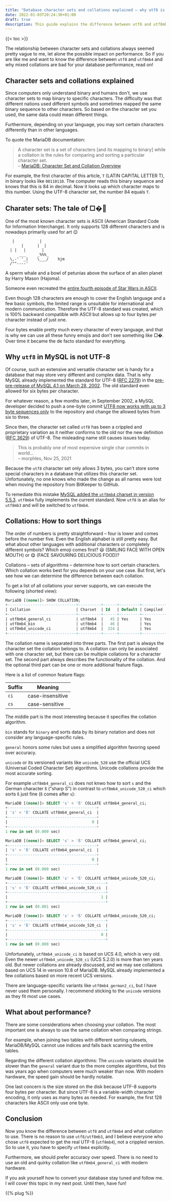 ```yaml
---
title: "Database character sets and collations explained – why utf8 is not UTF-8"
date: 2022-01-03T20:24:30+01:00
draft: true
description: This guide explains the difference between utf8 and utf8mb4 and why mixed collations are bad for performance
---
```


{{< toc >}}

The relationship between character sets and collations always seemed pretty vague to me, let alone the possible impact on performance. So if you are like me and want to know the difference between `utf8` and `utf8mb4` and why mixed collations are bad for your database performance, read on!

## Character sets and collations explained

Since computers only understand binary and humans don't, we use character sets to map binary to specific characters. The difficulty was that different nations used different symbols and sometimes mapped the same binary sequence to other characters. So based on the character set you used, the same data could mean different things.

Furthermore, depending on your language, you may sort certain characters differently than in other languages.

To quote the MariaDB documentation:

> A character set is a set of characters [and its mapping to binary] while a collation is the rules for comparing and sorting a particular character set.  
> – [MariaDB: Character Set and Collation Overview](https://mariadb.com/kb/en/character-set-and-collation-overview/)

For example, the first character of this article, `T` (LATIN CAPITAL LETTER T), in binary looks like `00110110`. The computer reads this binary sequence and knows that this is 84 in decimal. Now it looks up which character maps to this number. Using the UTF-8 character set, the number 84 equals `T`.

## Charater sets: The tale of □�💩

One of the most known character sets is ASCII (American Standard Code for Information Interchange). It only supports 128 different characters and is nowadays primarily used for art 😉

```plain
   |           |
       |      |  |
  | |   |       |
      ___     _%%%_
  \,-' '_|    \___/    hjm
  /""----'
```

A sperm whale and a bowl of petunias above the surface of an alien planet by Harry Mason (Hajoma).

Someone even recreated the [entire fourth episode of Star Wars in ASCII](https://www.asciimation.co.nz).

Even though 128 characters are enough to cover the English language and a few basic symbols, the limited range is unsuitable for international and modern communication. Therefore the UTF-8 standard was created, which is 100% backward compatible with ASCII but allows up to four bytes per character instead of just one.

Four bytes enable pretty much every character of every language, and that is why we can use all these funny emojis and don't see something like □�. Over time it became the de facto standard for everything.

## Why `utf8` in MySQL is not UTF-8

Of course, such an extensive and versatile character set is handy for a database that may store very different and complex data. That is why MySQL already implemented the standard for UTF-8 ([RFC 2279](https://www.ietf.org/rfc/rfc2279.txt)) in the [pre-pre-release of MySQL 4.1 on March 28, 2002](https://github.com/mysql/mysql-server/commit/55e0a9cb01af4b01bc4e4395de9e4dd2a1b0cf23). The old standard even allowed for six bytes per character.

For whatever reason, a few months later, in September 2002, a MySQL developer decided to push a one-byte commit [UTF8 now works with up to 3 byte sequences only](https://github.com/mysql/mysql-server/commit/43a506c0ced0e6ea101d3ab8b4b423ce3fa327d0) to the repository and change the allowed bytes from six to three.

Since then, the character set called `utf8` has been a crippled and proprietary variation as it neither conforms to the old nor the new definition ([RFC 3629](https://datatracker.ietf.org/doc/html/rfc3629)) of UTF-8. The misleading name still causes issues today.

> This is probably one of most expensive single char commits in world...  
> – morphles, Nov 25, 2021

Because the `utf8` character set only allows 3 bytes, you can't store some special characters in a database that utilizes this character set. Unfortunately, no one knows who made the change as all names were lost when moving the repository from BitKeeper to GitHub.

To remediate this mistake [MySQL added the `utf8mb4` charset in version 5.5.3](https://web.archive.org/web/20190201033750/https://dev.mysql.com/doc/relnotes/mysql/5.5/en/news-5-5-3.html). `utf8mb4` fully implements the current standard. Now `utf8` is an alias for `utf8mb3` and will be switched to `utf8mb4`.

## Collations: How to sort things

The order of numbers is pretty straightforward – four is lower and comes before the number five. Even the English alphabet is still pretty easy. But what about other languages with additional characters or completely different symbols? Which emoji comes first? 😃 (SMILING FACE WITH OPEN MOUTH) or 😋 (FACE SAVOURING DELICIOUS FOOD)?

Collations – sets of algorithms – determine how to sort certain characters. Which collation works best for you depends on your use case. But first, let's see how we can determine the difference between each collation.

To get a list of all collations your server supports, we can execute the following (shorted view):

```sql
MariaDB [(none)]> SHOW COLLATION;
+------------------------------+----------+------+---------+----------+---------+
| Collation                    | Charset  | Id   | Default | Compiled | Sortlen |
+------------------------------+----------+------+---------+----------+---------+
| utf8mb4_general_ci           | utf8mb4  |   45 | Yes     | Yes      |       1 |
| utf8mb4_bin                  | utf8mb4  |   46 |         | Yes      |       1 |
| utf8mb4_unicode_ci           | utf8mb4  |  224 |         | Yes      |       8 |
+------------------------------+----------+------+---------+----------+---------+
```

The collation name is separated into three parts. The first part is always the character set the collation belongs to. A collation can only be associated with one character set, but there can be multiple collations for a character set. The second part always describes the functionality of the collation. And the optional third part can be one or more additional feature flags.

Here is a list of common feature flags:

| Suffix | Meaning |
| -- | --- |
| `ci` | case-insensitive |
| `cs` | case-sensitive |

The middle part is the most interesting because it specifies the collation algorithm.

`bin` stands for `binary` and sorts data by its binary notation and does not consider any language-specific rules.

`general` honors some rules but uses a simplified algorithm favoring speed over accuracy.

`unicode` or its versioned variants like `unicode_520` use the official UCS (Universal Coded Character Set) algorithms. Unicode collations provide the most accurate sorting.

For example `utf8mb4_general_ci` does not knwo how to sort `s` and the German character `ß` ("sharp S") in contrast to `utf8mb4_unicode_520_ci` which sorts `ß` just fine (`ß` comes after `s`):

```sql
MariaDB [(none)]> SELECT 's' < 'ß' COLLATE utf8mb4_general_ci;
+---------------------------------------+
| 's' < 'ß' COLLATE utf8mb4_general_ci  |
+---------------------------------------+
|                                     0 |
+---------------------------------------+
1 row in set (0.000 sec)

MariaDB [(none)]> SELECT 's' > 'ß' COLLATE utf8mb4_general_ci;
+---------------------------------------+
| 's' > 'ß' COLLATE utf8mb4_general_ci  |
+---------------------------------------+
|                                     0 |
+---------------------------------------+
1 row in set (0.000 sec)

MariaDB [(none)]> SELECT 's' < 'ß' COLLATE utf8mb4_unicode_520_ci;
+-------------------------------------------+
| 's' < 'ß' COLLATE utf8mb4_unicode_520_ci  |
+-------------------------------------------+
|                                         1 |
+-------------------------------------------+
1 row in set (0.001 sec)

MariaDB [(none)]> SELECT 's' > 'ß' COLLATE utf8mb4_unicode_520_ci;
+-------------------------------------------+
| 's' > 'ß' COLLATE utf8mb4_unicode_520_ci  |
+-------------------------------------------+
|                                         0 |
+-------------------------------------------+
1 row in set (0.000 sec)
```

Unfortunately, `utf8mb4_unicode_ci` is based on UCS 4.0, which is very old. Even the newer `utf8mb4_unicode_520_ci` (UCS 5.2.0) is more than ten years old. But newer collations are already discussed, and we may see collations based on UCS 14 in version 10.8 of MariaDB. MySQL already implemented a few collations based on more recent UCS versions.

There are language-specific variants like `utf8mb4_german2_ci`, but I have never used them personally. I recommend sticking to the `unicode` versions as they fit most use cases.

## What about performance?

There are some considerations when choosing your collation. The most important one is always to use the same collation when comparing strings.

For example, when joining two tables with different sorting rulesets, MariaDB/MySQL cannot use indices and falls back scanning the entire tables.

Regarding the different collation algorithms: The `unicode` variants should be slower than the `general` variant due to the more complex algorithms, but this was years ago when computers were much weaker than now. With modern hardware, the speed gain should be hardly notable.

One last concern is the size stored on the disk because UTF-8 supports four bytes per character. But since UTF-8 is a variable-width character encoding, it only uses as many bytes as needed. For example, the first 128 characters like ASCII only use one byte.

## Conclusion

Now you know the difference between `utf8` and `utf8mb4` and what collation to use. There is no reason to use `utf8/utf8mb3`, and I believe everyone who chose `utf8` expected to get the real UTF-8 (`utf8mb4`), not a crippled version. So to use it, you have to specify `utf8mb4` explicitly.

Furthermore, we should prefer accuracy over speed. There is no need to use an old and quirky collation like `utf8mb4_general_ci` with modern hardware.

If you ask yourself how to convert your database stay tuned and follow me. I will cover this topic in my next post. Until then, have fun!

{{% plug %}}
